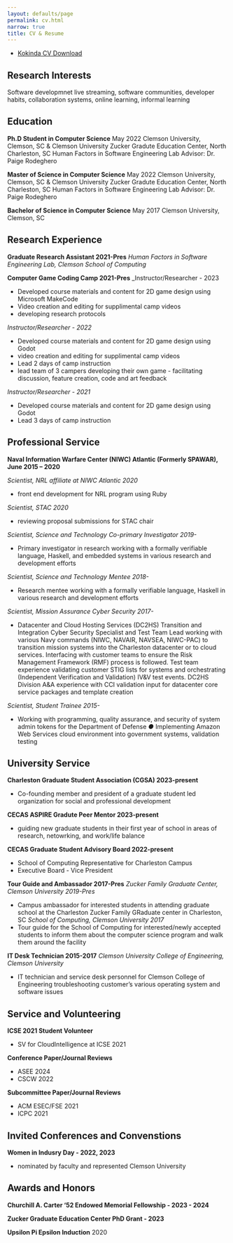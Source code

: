 ```yaml
---
layout: defaults/page
permalink: cv.html
narrow: true
title: CV & Resume
---
```


* [Kokinda CV Download](/theme/pdfs/CV_2023.pdf)

## Research Interests

Software developmnet live streaming, software communities, developer habits, collaboration systems, online learning, informal learning

## Education
**Ph.D Student in Computer Science** May 2022
Clemson University, Clemson, SC & Clemson University Zucker Gradute Education Center, North Charleston, SC
Human Factors in Software Engineering Lab
Advisor: Dr. Paige Rodeghero

**Master of Science in Computer Science** May 2022
Clemson University, Clemson, SC & Clemson University Zucker Gradute Education Center, North Charleston, SC
Human Factors in Software Engineering Lab
Advisor: Dr. Paige Rodeghero

**Bachelor of Science in Computer Science** May 2017
Clemson University, Clemson, SC

## Research Experience

**Graduate Research Assistant 2021-Pres**
_Human Factors in Software Engineering Lab, Clemson School of Computing_

**Computer Game Coding Camp 2021-Pres**
_Instructor/Researcher - 2023
* Developed course materials and content for 2D game design using Microsoft MakeCode
* Video creation and editing for supplimental camp videos
* developing research protocols

_Instructor/Researcher - 2022_
* Developed course materials and content for 2D game design using Godot
* video creation and editing for supplimental camp videos
* Lead 2 days of camp instruction
* lead team of 3 campers developing their own game - facilitating discussion, feature creation, code and art feedback

_Instructor/Researcher - 2021_
* Developed course materials and content for 2D game design using Godot
* Lead 3 days of camp instruction

## Professional Service

**Naval Information Warfare Center (NIWC) Atlantic (Formerly SPAWAR), June 2015 – 2020**

_Scientist, NRL affiliate at NIWC Atlantic 2020_
* front end development for NRL program using Ruby

_Scientist, STAC 2020_
* reviewing proposal submissions for STAC chair

_Scientist, Science and Technology Co-primary Investigator 2019-_
* Primary investigator in research working with a formally verifiable language, Haskell,
and embedded systems in various research and development efforts


_Scientist, Science and Technology Mentee 2018-_
* Research mentee working with a formally verifiable language, Haskell in various research
and development efforts

_Scientist, Mission Assurance Cyber Security 2017-_
* Datacenter and Cloud Hosting Services (DC2HS) Transition and Integration Cyber
Security Specialist and Test Team Lead working with various Navy commands (NIWC,
NAVAIR, NAVSEA, NIWC-PAC) to transition mission systems into the Charleston
datacenter or to cloud services. Interfacing with customer teams to ensure the Risk
Management Framework (RMF) process is followed. Test team experience validating
customer STIG lists for systems and orchestrating (Independent Verification and
Validation) IV&V test events. DC2HS Division A&A experience with CCI validation
input for datacenter core service packages and template creation

_Scientist, Student Trainee 2015-_
* Working with programming, quality assurance, and security of system admin tokens for
the Department of Defense
*●* Implementing Amazon Web Services cloud environment into government systems,
validation testing

## University Service
**Charleston Graduate Student Association (CGSA) 2023-present**
* Co-founding member and president of a graduate student led organization for social and professional development

**CECAS ASPIRE Gradute Peer Mentor 2023-present**
* guiding new graduate students in their first year of school in areas of research, netowrking, and work/life balance

**CECAS Graduate Student Advisory Board 2022-present**
* School of Computing Representative for Charleston Campus
* Executive Board - Vice President

**Tour Guide and Ambassador 2017-Pres**
_Zucker Family Graduate Center, Clemson University 2019-Pres_
* Campus ambassador for interested students in attending graduate school at the Charleston Zucker Family
GRaduate center in Charleston, SC
_School of Computing, Clemson University 2017_
* Tour guide for the School of Computing for interested/newly accepted students to inform them about the
computer science program and walk them around the facility

**IT Desk Technician 2015-2017**
_Clemson University College of Engineering, Clemson University_
* IT technician and service desk personnel for Clemson College of Engineering troubleshooting customer’s
various operating system and software issues

## Service and Volunteering
**ICSE 2021 Student Volunteer**
* SV for CloudIntelligence at ICSE 2021

**Conference Paper/Journal Reviews**
* ASEE 2024
* CSCW 2022

**Subcommittee Paper/Journal Reviews**
* ACM ESEC/FSE 2021
* ICPC 2021

## Invited Conferences and Convenstions
**Women in Indusry Day - 2022, 2023**
* nominated by faculty and represented Clemson University 

## Awards and Honors
**Churchill A. Carter ‘52 Endowed Memorial Fellowship - 2023 - 2024**

**Zucker Graduate Education Center PhD Grant - 2023**

**Upsilon Pi Epsilon Induction** 2020

